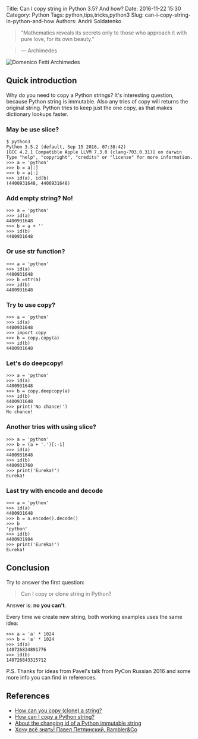 Title: Can I copy string in Python 3.5? And how?
Date: 2016-11-22 15:30
Category: Python
Tags: python,tips,tricks,python3
Slug: can-i-copy-string-in-python-and-how
Authors: Andrii Soldatenko


> “Mathematics reveals its secrets only to those who approach it with pure love, for its own beauty.”

> ― Archimedes

![Domenico Fetti Archimedes]({filename}/images/450px-Domenico-Fetti_Archimedes_1620.jpg)

## Quick introduction
Why do you need to copy a Python strings? It's interesting question, 
because Python string is immutable. Also any tries of copy will returns
the original string. Python tries to keep just the one copy, 
as that makes dictionary lookups faster.


### May be use slice?
```
$ python3
Python 3.5.2 (default, Sep 15 2016, 07:38:42)
[GCC 4.2.1 Compatible Apple LLVM 7.3.0 (clang-703.0.31)] on darwin
Type "help", "copyright", "credits" or "license" for more information.
>>> a = 'python'
>>> b = a[:]
>>> b = a[:]
>>> id(a), id(b)
(4400931648, 4400931648)
```

### Add empty string? No!
```
>>> a = 'python'
>>> id(a)
4400931648
>>> b = a + ''
>>> id(b)
4400931648  
```

### Or use str function?
```
>>> a = 'python'
>>> id(a)
4400931648
>>> b =str(a)
>>> id(b)
4400931648
```

### Try to use copy?
```
>>> a = 'python'
>>> id(a)
4400931648
>>> import copy
>>> b = copy.copy(a)
>>> id(b)
4400931648
```

### Let's do deepcopy!
```
>>> a = 'python'
>>> id(a)
4400931648
>>> b = copy.deepcopy(a)
>>> id(b)
4400931648
>>> print('No chance!')
No chance!
```

### Another tries with using slice?

```
>>> a = 'python'
>>> b = (a + '.')[:-1]
>>> id(a)
4400931648
>>> id(b)
4400931760
>>> print('Eureka!')
Eureka!
```

### Last try with encode and decode
```
>>> a = 'python'
>>> id(a)
4400931648
>>> b = a.encode().decode()
>>> b
'python'
>>> id(b)
4400931984
>>> print('Eureka!')
Eureka!
```


## Conclusion
Try to answer the first question: 

> Can I copy or clone string in Python?

Answer is: **no you can't**. 

Every time we create new string, both working examples 
uses the same idea:
```
>>> a = 'a' * 1024
>>> b = 'a' * 1024
>>> id(a)
140726834891776
>>> id(b)
140726843315712
```
P.S. Thanks for ideas from Pavel's talk from PyCon Russian 2016 and some 
more info you can find in references.

## References
- [How can you copy (clone) a string?](https://mail.python.org/pipermail/python-list/2000-October/034442.html)
- [How can I copy a Python string?](http://stackoverflow.com/questions/24804453/how-can-i-copy-a-python-string)
- [About the changing id of a Python immutable string](http://stackoverflow.com/questions/24245324/about-the-changing-id-of-a-python-immutable-string/24245514#24245514)
- [Хочу всё знать! Павел Петлинский, Rambler&Co](https://www.youtube.com/watch?v=wWEy5DkvH4Q)
